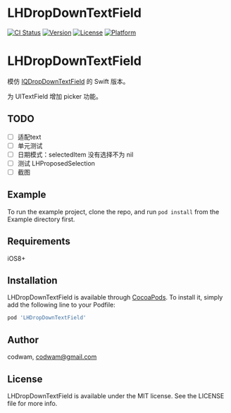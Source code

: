 # LHDropDownTextField

[![CI Status](http://img.shields.io/travis/codwam/LHDropDownTextField.svg?style=flat)](https://travis-ci.org/codwam/LHDropDownTextField)
[![Version](https://img.shields.io/cocoapods/v/LHDropDownTextField.svg?style=flat)](http://cocoapods.org/pods/LHDropDownTextField)
[![License](https://img.shields.io/cocoapods/l/LHDropDownTextField.svg?style=flat)](http://cocoapods.org/pods/LHDropDownTextField)
[![Platform](https://img.shields.io/cocoapods/p/LHDropDownTextField.svg?style=flat)](http://cocoapods.org/pods/LHDropDownTextField)

LHDropDownTextField
===================

模仿 [IQDropDownTextField](https://github.com/hackiftekhar/IQDropDownTextField) 的 Swift 版本。

为 UITextField 增加 picker 功能。

## TODO

- [ ] 适配text
- [ ] 单元测试
- [ ] 日期模式：selectedItem 没有选择不为 nil
- [ ] 测试 LHProposedSelection
- [ ] 截图

## Example

To run the example project, clone the repo, and run `pod install` from the Example directory first.

## Requirements

iOS8+

## Installation

LHDropDownTextField is available through [CocoaPods](http://cocoapods.org). To install
it, simply add the following line to your Podfile:

```ruby
pod 'LHDropDownTextField'
```

## Author

codwam, codwam@gmail.com

## License

LHDropDownTextField is available under the MIT license. See the LICENSE file for more info.
